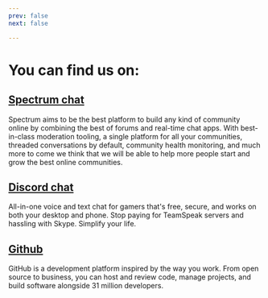 ```yaml
---
prev: false
next: false

---
```

# You can find us on: 

## [Spectrum chat](https://spectrum.chat/coollabs)
Spectrum aims to be the best platform to build any kind of community online by combining the best of forums and real-time chat apps. With best-in-class moderation tooling, a single platform for all your communities, threaded conversations by default, community health monitoring, and much more to come we think that we will be able to help more people start and grow the best online communities.

## [Discord chat](https://discord.gg/bvS3WhR)
All-in-one voice and text chat for gamers that's free, secure, and works on both your desktop and phone. Stop paying for TeamSpeak servers and hassling with Skype. Simplify your life.

## [Github](https://github.com/coollabsio/coolLabs.io)
GitHub is a development platform inspired by the way you work. From open source to business, you can host and review code, manage projects, and build software alongside 31 million developers. 